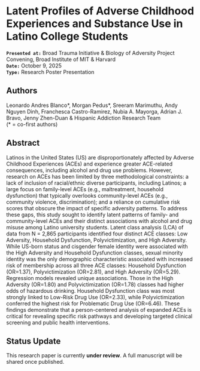 # Latent Profiles of Adverse Childhood Experiences and Substance Use in Latino College Students

**`Presented at:`** Broad Trauma Initiative & Biology of Adversity Project Convening, Broad Institute of MIT & Harvard  
**`Date:`** October 9, 2025  
**`Type:`** Research Poster Presentation  


## Authors  
Leonardo Andres Blanco*, Morgan Pedus*, Sreeram Marimuthu, Andy Nguyen Dinh, Franchesca Castro-Ramirez, Nubia A. Mayorga, Adrian J. Bravo, Jenny Zhen-Duan & Hispanic Addiction Research Team  
(* = co-first authors)

## Abstract  

Latinos in the United States (US) are disproportionately affected by Adverse Childhood Experiences (ACEs) and experience greater ACE-related consequences, including alcohol and drug use problems. However, research on ACEs has been limited by three methodological constraints: a lack of inclusion of racial/ethnic diverse participants, including Latinos; a large focus on family-level ACEs (e.g., maltreatment, household dysfunction) that typically overlooks community-level ACEs (e.g., community violence, discrimination); and a reliance on cumulative risk scores that obscure the impact of specific adversity patterns. To address these gaps, this study sought to identify latent patterns of family- and community-level ACEs and their distinct associations with alcohol and drug misuse among Latino university students. Latent class analysis (LCA) of data from N = 2,865 participants identified four distinct ACE classes: Low Adversity, Household Dysfunction, Polyvictimization, and High Adversity. While US-born status and cisgender female identity were associated with the High Adversity and Household Dysfunction classes, sexual minority identity was the only demographic characteristic associated with increased risk of membership across all three ACE classes: Household Dysfunction (OR=1.37), Polyvictimization (OR=2.81), and High Adversity (OR=5.29). Regression models revealed unique associations. Those in the High Adversity (OR=1.80) and Polyvictimization (OR=1.78) classes had higher odds of hazardous drinking. Household Dysfunction class was most strongly linked to Low-Risk Drug Use (OR=2.33), while Polyvictimization conferred the highest risk for Problematic Drug Use (OR=6.46). These findings demonstrate that a person-centered analysis of expanded ACEs is critical for revealing specific risk pathways and developing targeted clinical screening and public health interventions.  


## Status Update  
This research paper is currently **under review**. A full manuscript will be shared once published.
